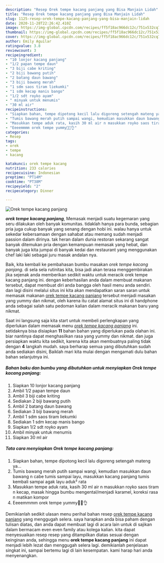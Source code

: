 ```yaml
---
description: "Resep Orek tempe kacang panjang yang Bisa Manjain Lidah"
title: "Resep Orek tempe kacang panjang yang Bisa Manjain Lidah"
slug: 1125-resep-orek-tempe-kacang-panjang-yang-bisa-manjain-lidah
date: 2020-11-28T22:26:42.410Z
image: https://img-global.cpcdn.com/recipes/ff5f18ac966dc12c/751x532cq70/orek-tempe-kacang-panjang-foto-resep-utama.jpg
thumbnail: https://img-global.cpcdn.com/recipes/ff5f18ac966dc12c/751x532cq70/orek-tempe-kacang-panjang-foto-resep-utama.jpg
cover: https://img-global.cpcdn.com/recipes/ff5f18ac966dc12c/751x532cq70/orek-tempe-kacang-panjang-foto-resep-utama.jpg
author: Emily Aguilar
ratingvalue: 3.8
reviewcount: 3
recipeingredient:
- "10 lonjor kacang panjang"
- "1/2 papan tempe daun"
- "3 biji cabe kriting"
- "2 biji bawang putih"
- "2 batang daun bawang"
- "3 biji bawang merah"
- "1 sdm saos tiram liekumki"
- "1 sdm kecap manis bango"
- "1/2 sdt royko ayam"
- " minyak untuk menumis"
- "30 ml air"
recipeinstructions:
- "Siapkan bahan, tempe dipotong kecil lalu digoreng setengah mateng ya..."
- "Tumis bawang merah putih sampai wangi, kemudian masukkan daun bawang n cabe tumis sampai layu, masukkan kacang panjang tumis kembali sampai agak layu aduk² rata"
- "Masukkan tempe aduk rata, kasih 30 ml air n masukkan royko saos tiram n kecap, masak hingga bumbu mengental/menjadi karamel, koreksi rasa n matikan kompor"
- "Eeeemmmm orek tempe yummy🤤🤤👌"
categories:
- Resep
tags:
- orek
- tempe
- kacang

katakunci: orek tempe kacang 
nutrition: 233 calories
recipecuisine: Indonesian
preptime: "PT14M"
cooktime: "PT38M"
recipeyield: "2"
recipecategory: Dinner

---
```



![Orek tempe kacang panjang](https://img-global.cpcdn.com/recipes/ff5f18ac966dc12c/751x532cq70/orek-tempe-kacang-panjang-foto-resep-utama.jpg)

<b><i>orek tempe kacang panjang</i></b>, Memasak menjadi suatu kegemaran yang seru dilakukan oleh banyak komunitas. tidaklah hanya para bunda, sebagian pria juga cukup banyak yang senang dengan hobi ini. walau hanya untuk sekedar kebersamaan dengan sahabat atau memang sudah menjadi passion dalam dirinya. tak heran dalam dunia restoran sekarang sangat banyak ditemukan pria dengan kemampuan memasak yang hebat, dan banyak juga kita jumpai di banyak kedai dan restaurant yang menggunakan chef laki laki sebagai juru masak andalan nya.



Baik, kita kembali ke pembahasan bumbu masakan <i>orek tempe kacang panjang</i>. di sela sela rutinitas kita, bisa jadi akan terasa menggembirakan jika sejenak anda memberikan sedikit waktu untuk meracik orek tempe kacang panjang ini. dengan keberhasilan anda dalam membuat makanan tersebut, dapat membuat diri anda bangga oleh hasil menu anda sendiri. dan lagi disini melalui situs ini kita akan mendapatkan saran saran untuk memasak makanan <u>orek tempe kacang panjang</u> tersebut menjadi masakan yang yummy dan nikmat, oleh karena itu catat alamat situs ini di handphone anda sebagai salah satu pedoman kalian dalam meracik makanan baru yang nikmat.


Saat ini langsung saja kita start untuk membeli perlengkapan yang diperlukan dalam memasak menu <u><i>orek tempe kacang panjang</i></u> ini. setidaknya bisa disiapkan <b>11</b> bahan bahan yang diperlukan pada olahan ini. biar nantinya dapat menghasilkan rasa yang yummy dan nikmat. dan juga persiapkan waktu kita sedikit, karena kita akan membuatnya paling tidak dengan <b>4</b> langkah mudah. saya berharap semua yang dibutuhkan sudah anda sediakan disini, Baiklah mari kita mulai dengan mengamati dulu bahan bahan selanjutnya ini.

<!--inarticleads1-->

##### Bahan baku dan bumbu yang dibutuhkan untuk menyiapkan Orek tempe kacang panjang:

1. Siapkan 10 lonjor kacang panjang
1. Ambil 1/2 papan tempe daun
1. Ambil 3 biji cabe kriting
1. Sediakan 2 biji bawang putih
1. Ambil 2 batang daun bawang
1. Sediakan 3 biji bawang merah
1. Ambil 1 sdm saos tiram liekumki
1. Sediakan 1 sdm kecap manis bango
1. Siapkan 1/2 sdt royko ayam
1. Ambil  minyak untuk menumis
1. Siapkan 30 ml air




<!--inarticleads2-->

##### Tata cara menyiapkan Orek tempe kacang panjang:

1. Siapkan bahan, tempe dipotong kecil lalu digoreng setengah mateng ya...
1. Tumis bawang merah putih sampai wangi, kemudian masukkan daun bawang n cabe tumis sampai layu, masukkan kacang panjang tumis kembali sampai agak layu aduk² rata
1. Masukkan tempe aduk rata, kasih 30 ml air n masukkan royko saos tiram n kecap, masak hingga bumbu mengental/menjadi karamel, koreksi rasa n matikan kompor
1. Eeeemmmm orek tempe yummy🤤🤤👌




Demikianlah sedikit ulasan menu perihal bahan resep <u>orek tempe kacang panjang</u> yang menggugah selera. saya harapkan anda bisa paham dengan tulisan diatas, dan anda dapat membuat lagi di acara lain untuk di sajikan dalam bermacam even even family atau kolega kalian. kita dapat menyesuaikan resep resep yang ditampilkan diatas sesuai dengan keinginan anda, sehingga menu <b>orek tempe kacang panjang</b> ini dapat menjadi lebih lezat dan menggugah selera lagi. demikianlah penjelasan singkat ini, sampai bertemu lagi di lain kesempatan. kami harap hari anda menyenangkan.
